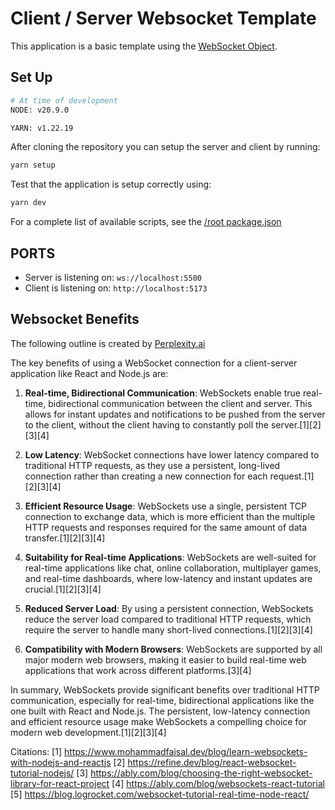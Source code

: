 # Client / Server Websocket Template

This application is a basic template using the [WebSocket Object](https://developer.mozilla.org/en-US/docs/Web/API/WebSocket).

## Set Up

```bash
# At time of development
NODE: v20.9.0

YARN: v1.22.19
```

After cloning the repository you can setup the server and client by running:

```bash
yarn setup
```

Test that the application is setup correctly using:

```bash
yarn dev
```

For a complete list of available scripts, see the [/root package.json](./package.json)

## PORTS

- Server is listening on: `ws://localhost:5500`
- Client is listening on: `http://localhost:5173`

## Websocket Benefits

The following outline is created by [Perplexity.ai](https://www.perplexity.ai/)

The key benefits of using a WebSocket connection for a client-server application like React and Node.js are:

1. **Real-time, Bidirectional Communication**: WebSockets enable true real-time, bidirectional communication between the client and server. This allows for instant updates and notifications to be pushed from the server to the client, without the client having to constantly poll the server.[1][2][3][4]

2. **Low Latency**: WebSocket connections have lower latency compared to traditional HTTP requests, as they use a persistent, long-lived connection rather than creating a new connection for each request.[1][2][3][4]

3. **Efficient Resource Usage**: WebSockets use a single, persistent TCP connection to exchange data, which is more efficient than the multiple HTTP requests and responses required for the same amount of data transfer.[1][2][3][4]

4. **Suitability for Real-time Applications**: WebSockets are well-suited for real-time applications like chat, online collaboration, multiplayer games, and real-time dashboards, where low-latency and instant updates are crucial.[1][2][3][4]

5. **Reduced Server Load**: By using a persistent connection, WebSockets reduce the server load compared to traditional HTTP requests, which require the server to handle many short-lived connections.[1][2][3][4]

6. **Compatibility with Modern Browsers**: WebSockets are supported by all major modern web browsers, making it easier to build real-time web applications that work across different platforms.[3][4]

In summary, WebSockets provide significant benefits over traditional HTTP communication, especially for real-time, bidirectional applications like the one built with React and Node.js. The persistent, low-latency connection and efficient resource usage make WebSockets a compelling choice for modern web development.[1][2][3][4]

Citations:
[1] https://www.mohammadfaisal.dev/blog/learn-websockets-with-nodejs-and-reactjs
[2] https://refine.dev/blog/react-websocket-tutorial-nodejs/
[3] https://ably.com/blog/choosing-the-right-websocket-library-for-react-project
[4] https://ably.com/blog/websockets-react-tutorial
[5] https://blog.logrocket.com/websocket-tutorial-real-time-node-react/
